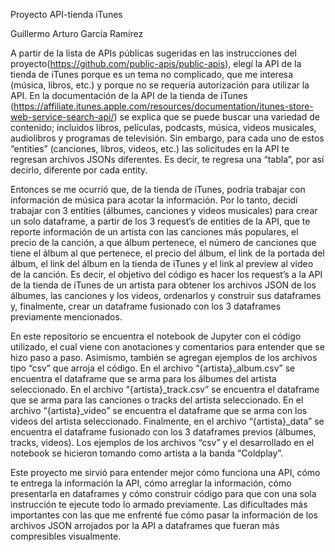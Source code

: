 Proyecto API-tienda iTunes 

 

Guillermo Arturo García Ramírez 

A partir de la lista de APIs públicas sugeridas en las instrucciones del proyecto(https://github.com/public-apis/public-apis), elegí la API de la tienda de iTunes porque es un tema no complicado, que me interesa (música, libros, etc.) y porque no se requería autorización para utilizar la API. En la documentación de la API de la tienda de iTunes (https://affiliate.itunes.apple.com/resources/documentation/itunes-store-web-service-search-api/) se explica que se puede buscar una variedad de contenido; incluidos libros, películas, podcasts, música, videos musicales, audiolibros y programas de televisión. Sin embargo, para cada uno de estos “entities” (canciones, libros, videos, etc.) las solicitudes en la API te regresan archivos JSONs diferentes. Es decir, te regresa una “tabla”, por así decirlo, diferente por cada entity.  

Entonces se me ocurrió que, de la tienda de iTunes, podría trabajar con información de música para acotar la información. Por lo tanto, decidí trabajar con 3 entities (álbumes, canciones y videos musicales) para crear un solo dataframe, a partir de los 3 request’s de entities de la API, que te reporte información de un artista con las canciones más populares, el precio de la canción, a que álbum pertenece, el número de canciones que tiene el álbum al que pertenece, el precio del álbum, el link de la portada del álbum, el link del álbum en la tienda de iTunes y el link al preview al video de la canción. Es decir, el objetivo del código es hacer los request’s a la API de la tienda de iTunes de un artista para obtener los archivos JSON de los álbumes, las canciones y los videos, ordenarlos y construir sus dataframes y, finalmente, crear un dataframe fusionado con los 3 dataframes previamente mencionados.  

En este repositorio se encuentra el notebook de Jupyter con el código utilizado, el cual viene con anotaciones y comentarios para entender que se hizo paso a paso. Asimismo, también se agregan ejemplos de los archivos tipo “csv” que arroja el código. En el archivo “{artista}_album.csv” se encuentra el dataframe que se arma para los álbumes del artista seleccionado. En el archivo “{artista}_track.csv” se encuentra el dataframe que se arma para las canciones o tracks del artista seleccionado. En el archivo “{artista}_video” se encuentra el dataframe que se arma con los videos del artista seleccionado. Finalmente, en el archivo “{artista}_data” se encuentra el dataframe fusionado con los 3 dataframes previos (álbumes, tracks, videos). Los ejemplos de los archivos “csv” y el desarrollado en el notebook se hicieron tomando como artista a la banda “Coldplay”. 

Este proyecto me sirvió para entender mejor cómo funciona una API, cómo te entrega la información la API, cómo arreglar la información, cómo presentarla en dataframes y cómo construir código para que con una sola instrucción te ejecute todo lo armado previamente.  Las dificultades más importantes con las que me enfrenté fue cómo pasar la información de los archivos JSON arrojados por la API a dataframes que fueran más compresibles visualmente.  